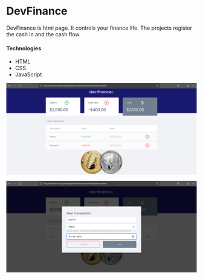 # DevFinance

DevFinance is html page. It controls your finance life. The projects register the cash in and the cash flow.

#### Technologies

* HTML
* CSS
* JavaScript

![main screen](img/fin1.png)

![transaction screen](img/fin0.png)
